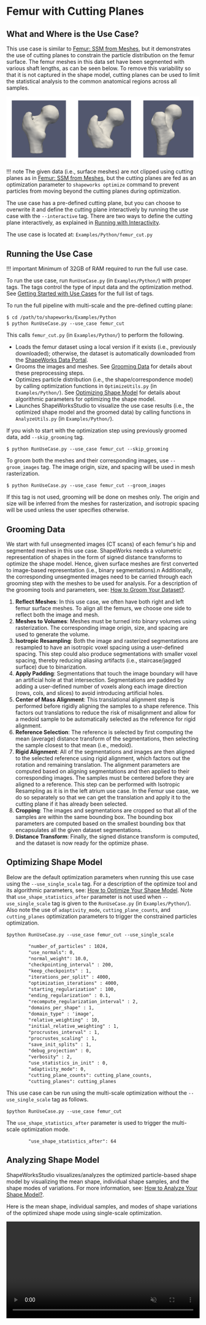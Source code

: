 # Femur with Cutting Planes

## What and Where is the Use Case?

This use case is similar to [Femur: SSM from Meshes](femur.md), but it demonstrates the use of cutting planes to constrain the particle distribution on the femur surface. The femur meshes in this data set have been segmented with various shaft lengths, as can be seen below. To remove this variability so that it is not captured in the shape model, cutting planes can be used to limit the statistical analysis to the common anatomical regions across all samples.

![Femur Lengths](../img/use-cases/femurLengths.png)

!!! note
    The given data (i.e., surface meshes) are not clipped using cutting planes as in [Femur: SSM from Meshes](femur.md), but the cutting planes are fed as an optimization parameter to `shapeworks optimize` command to prevent particles from moving beyond the cutting planes during optimization.

The use case has a pre-defined cutting plane, but you can choose to overwrite it and define the cutting plane interactively by running the use case with the `--interactive` tag. There are two ways to define the cutting plane interactively, as explained in [Running with Interactivity](femur.md#running-with-interactivity).


The use case is located at: `Examples/Python/femur_cut.py`
 
## Running the Use Case

!!! important 
    Minimum of 32GB of RAM required to run the full use case.


To run the use case, run `RunUseCase.py` (in `Examples/Python/`) with proper tags. The tags control the type of input data and the optimization method. See [Getting Started with Use Cases](../use-cases/use-cases.md#running-use-case) for the full list of tags.


To run the full pipeline with multi-scale and the pre-defined cutting plane:
            
```
$ cd /path/to/shapeworks/Examples/Python
$ python RunUseCase.py --use_case femur_cut 
```

This calls `femur_cut.py` (in `Examples/Python/`) to perform the following.
            
* Loads the femur dataset using a local version if it exists (i.e., previously downloaded); otherwise, the dataset is automatically downloaded from the [ShapeWorks Data Portal](http://cibc1.sci.utah.edu:8080/).
* Grooms the images and meshes. See [Grooming Data](#grooming-data) for details about these preprocessing steps.
* Optimizes particle distribution (i.e., the shape/correspondence model) by calling optimization functions in `OptimizeUtils.py` (in `Examples/Python/`). See [Optimizing Shape Model](#optimizing-shape-model) for details about algorithmic parameters for optimizing the shape model.
* Launches ShapeWorksStudio to visualize the use case results (i.e., the optimized shape model and the groomed data) by calling functions in `AnalyzeUtils.py` (in `Examples/Python/`).


If you wish to start with the optimization step using previously groomed data, add `--skip_grooming` tag.

```
$ python RunUseCase.py --use_case femur_cut --skip_grooming
```

To groom both the meshes and their corresponding images, use `--groom_images` tag. The image origin, size, and spacing will be used in mesh rasterization. 

```
$ python RunUseCase.py --use_case femur_cut --groom_images
```

If this tag is not used, grooming will be done on meshes only. The origin and size will be inferred from the meshes for rasterization, and isotropic spacing will be used unless the user specifies otherwise.


## Grooming Data

We start with full unsegmented images (CT scans) of each femur's hip and segmented meshes in this use case. ShapeWorks needs a volumetric representation of shapes in the form of signed distance transforms to optimize the shape model. Hence, given surface meshes are first converted to image-based representation (i.e., binary segmentations).n Additionally, the corresponding unsegmented images need to be carried through each grooming step with the meshes to be used for analysis. For a description of the grooming tools and parameters, see: [How to Groom Your Dataset?](../workflow/groom.md).


1. **Reflect Meshes**: In this use case, we often have both right and left femur surface meshes. To align all the femurs, we choose one side to reflect both the image and mesh.
2. **Meshes to Volumes**: Meshes must be turned into binary volumes using rasterization. The corresponding image origin, size, and spacing are used to generate the volume. 
3. **Isotropic Resampling**: Both the image and rasterized segmentations are resampled to have an isotropic voxel spacing using a user-defined spacing. This step could also produce segmentations with smaller voxel spacing, thereby reducing aliasing artifacts (i.e., staircase/jagged surface) due to binarization. 
4. **Apply Padding**: Segmentations that touch the image boundary will have an artificial hole at that intersection. Segmentations are padded by adding a user-defined number of voxels along each image direction (rows, cols, and slices) to avoid introducing artificial holes.
5. **Center of Mass Alignment**: This translational alignment step is performed before rigidly aligning the samples to a shape reference. This factors out translations to reduce the risk of misalignment and allow for a medoid sample to be automatically selected as the reference for rigid alignment. 
6. **Reference Selection**: The reference is selected by first computing the mean (average) distance transform of the segmentations, then selecting the sample closest to that mean (i.e., medoid).
7. **Rigid Alignment**: All of the segmentations and images are then aligned to the selected reference using rigid alignment, which factors out the rotation and remaining translation. The alignment parameters are computed based on aligning segmentations and then applied to their corresponding images. The samples must be centered before they are aligned to a reference. This step can be performed with Isotropic Resampling as it is in the left atrium use case. In the Femur use case, we do so separately so that we can get the translation and apply it to the cutting plane if it has already been selected.
8. **Cropping**: The images and segmentations are cropped so that all of the samples are within the same bounding box. The bounding box parameters are computed based on the smallest bounding box that encapsulates all the given dataset segmentations.
9. **Distance Transform**: Finally, the signed distance transform is computed, and the dataset is now ready for the optimize phase.


## Optimizing Shape Model

Below are the default optimization parameters when running this use case using the `--use_single_scale` tag. For a description of the optimize tool and its algorithmic parameters, see: [How to Optimize Your Shape Model](../workflow/optimize.md). Note that `use_shape_statistics_after` parameter is not used when `--use_single_scale` tag is given to the `RunUseCase.py` (in `Examples/Python/`). Also note the use of `adaptivity_mode`, `cutting_plane_counts`, and `cutting_planes` optimization parameters to trigger the constrained particles optimization.


```
$python RunUseCase.py --use_case femur_cut --use_single_scale
```


```        
        "number_of_particles" : 1024,
        "use_normals": 0,
        "normal_weight": 10.0,
        "checkpointing_interval" : 200,
        "keep_checkpoints" : 1,
        "iterations_per_split" : 4000,
        "optimization_iterations" : 4000,
        "starting_regularization" : 100,
        "ending_regularization" : 0.1,
        "recompute_regularization_interval" : 2,
        "domains_per_shape" : 1,
        "domain_type" : 'image',
        "relative_weighting" : 10,
        "initial_relative_weighting" : 1,
        "procrustes_interval" : 1,
        "procrustes_scaling" : 1,
        "save_init_splits" : 1,
        "debug_projection" : 0,
        "verbosity" : 2,
        "use_statistics_in_init" : 0,
        "adaptivity_mode": 0,
        "cutting_plane_counts": cutting_plane_counts,
        "cutting_planes": cutting_planes
```

This use case can be run using the multi-scale optimization without the `--use_single_scale` tag as follows.

```
$python RunUseCase.py --use_case femur_cut 
```

The `use_shape_statistics_after` parameter is used to trigger the multi-scale optimization mode.

```
        "use_shape_statistics_after": 64
```

## Analyzing Shape Model

ShapeWorksStudio visualizes/analyzes the optimized particle-based shape model by visualizing the mean shape, individual shape samples, and the shape modes of variations. For more information, see: [How to Analyze Your Shape Model?](../workflow/analyze.md).            

Here is the mean shape, individual samples, and modes of shape variations of the optimized shape mode using single-scale optimization.

<p><video src="https://sci.utah.edu/~shapeworks/doc-resources/mp4s/femur_cut.mp4" autoplay muted loop controls style="width:100%"></p>

